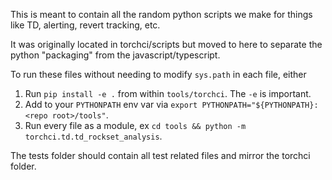This is meant to contain all the random python scripts we make for things like
TD, alerting, revert tracking, etc.

It was originally located in torchci/scripts but moved to here to separate the
python "packaging" from the javascript/typescript.

To run these files without needing to modify `sys.path` in each file, either
1. Run `pip install -e .` from within `tools/torchci`.  The `-e` is important.
2. Add to your `PYTHONPATH` env var via `export PYTHONPATH="${PYTHONPATH}:<repo root>/tools"`.
3. Run every file as a module, ex `cd tools && python -m torchci.td.td_rockset_analysis`.

The tests folder should contain all test related files and mirror the torchci
folder.
